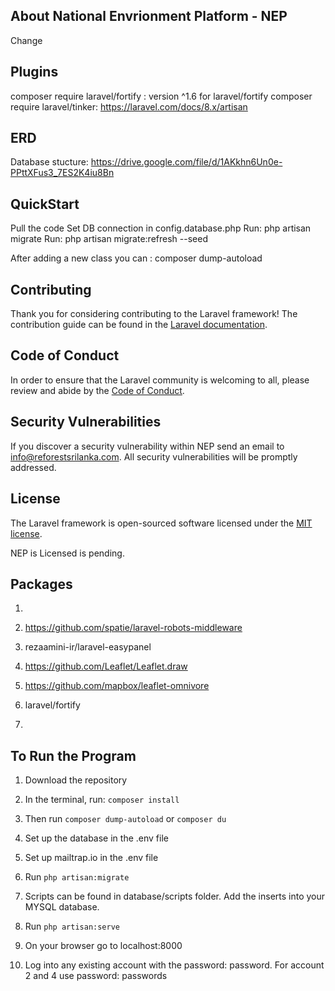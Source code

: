 ## About National Envrionment Platform - NEP
Change

## Plugins
composer require laravel/fortify : version ^1.6 for laravel/fortify
composer require laravel/tinker:  https://laravel.com/docs/8.x/artisan

## ERD
Database stucture: https://drive.google.com/file/d/1AKkhn6Un0e-PPttXFus3_7ES2K4iu8Bn

## QuickStart
Pull the code
Set DB connection in config.database.php
Run: php artisan migrate
Run: php artisan migrate:refresh --seed

After adding a new class you can : composer dump-autoload

## Contributing

Thank you for considering contributing to the Laravel framework! The contribution guide can be found in the [Laravel documentation](https://laravel.com/docs/contributions).

## Code of Conduct

In order to ensure that the Laravel community is welcoming to all, please review and abide by the [Code of Conduct](https://laravel.com/docs/contributions#code-of-conduct).

## Security Vulnerabilities

If you discover a security vulnerability within NEP send an email to [info@reforestsrilanka.com](mailto:info@reforestsrilanka.com). All security vulnerabilities will be promptly addressed.

## License

The Laravel framework is open-sourced software licensed under the [MIT license](https://opensource.org/licenses/MIT).

NEP is Licensed is pending. 

## Packages

1. 

2. https://github.com/spatie/laravel-robots-middleware

3. rezaamini-ir/laravel-easypanel

4. https://github.com/Leaflet/Leaflet.draw

5. https://github.com/mapbox/leaflet-omnivore

6. laravel/fortify

7. 

## To Run the Program

1. Download the repository

2. In the terminal, run: `composer install`

3. Then run `composer dump-autoload` or `composer du`

4. Set up the database in the .env file

5. Set up mailtrap.io in the .env file

6. Run `php artisan:migrate`

7. Scripts can be found in database/scripts folder. Add the inserts into your MYSQL database.

8. Run `php artisan:serve`

9. On your browser go to localhost:8000

10. Log into any existing account with the password: password. For account 2 and 4 use password: passwords


